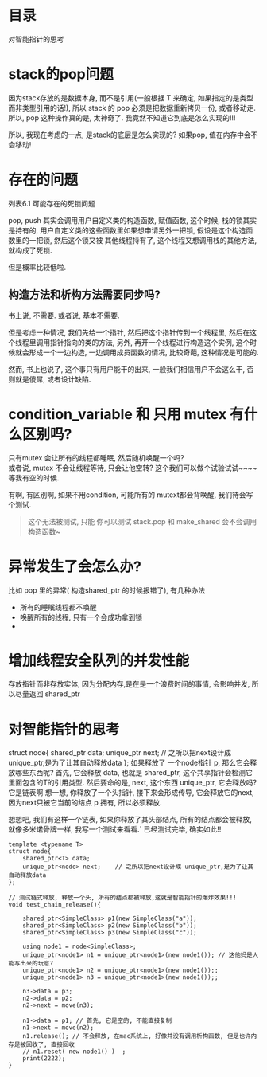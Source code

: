 # 目录
对智能指针的思考

# stack的pop问题
因为stack存放的是数据本身, 而不是引用(一般根据 T 来确定, 如果指定的是类型而非类型引用的话!), 所以 stack 的 pop 必须是把数据重新拷贝一份, 或者移动走.  
所以, pop 这种操作真的是, 太神奇了. 我竟然不知道它到底是怎么实现的!!!

所以, 我现在考虑的一点, 是stack的底层是怎么实现的? 如果pop, 值在内存中会不会移动!  


# 存在的问题
列表6.1 可能存在的死锁问题

pop, push 其实会调用用户自定义类的构造函数, 赋值函数, 这个时候, 栈的锁其实是持有的, 用户自定义类的这些函数里如果想申请另外一把锁, 假设是这个构造函数里的一把锁, 然后这个锁又被 其他线程持有了, 这个线程又想调用栈的其他方法, 就构成了死锁.  

但是概率比较低啦.


## 构造方法和析构方法需要同步吗?
书上说, 不需要. 或者说, 基本不需要.  

但是考虑一种情况, 我们先给一个指针, 然后把这个指针传到一个线程里, 然后在这个线程里调用指针指向的类的方法, 另外, 再开一个线程进行构造这个实例, 这个时候就会形成一个一边构造, 一边调用成员函数的情况, 比较奇葩, 这种情况是可能的.  

然而, 书上也说了, 这个事只有用户能干的出来, 一般我们相信用户不会这么干, 否则就是傻屌, 或者设计缺陷.  

# condition_variable 和 只用 mutex 有什么区别吗? 
只有mutex 会让所有的线程都睡眠, 然后随机唤醒一个吗?  
或者说, mutex 不会让线程等待, 只会让他空转? 这个我们可以做个试验试试~~~~等我有空的时候.  

有啊, 有区别啊, 
如果不用condition, 可能所有的 mutext都会背唤醒, 我们待会写个测试. 
> 这个无法被测试, 只能
你可以测试 stack.pop 和 make_shared 会不会调用构造函数~


# 异常发生了会怎么办?
比如 pop 里的异常( 构造shared_ptr 的时候报错了), 有几种办法
- 所有的睡眠线程都不唤醒
- 唤醒所有的线程, 只有一个会成功拿到锁
- 

# 增加线程安全队列的并发性能
存放指针而非存放实体, 因为分配内存,是在是一个浪费时间的事情, 会影响并发, 所以尽量返回 shared_ptr


# 对智能指针的思考
struct node{
    shared_ptr<T> data;
    unique_ptr<node> next;    // 之所以把next设计成 unique_ptr,是为了让其自动释放data 
}; 
如果释放了 一个node指针 p, 那么它会释放哪些东西呢? 首先, 它会释放 data, 也就是 shared_ptr<T>, 这个共享指针会检测它里面包含的T的引用类型. 
然后要命的是, next, 这个东西 unique_ptr<node>, 它会释放吗?  它是链表啊.想一想, 你释放了一个头指针, 接下来会形成传导, 它会释放它的next, 因为next只被它当前的结点 p 拥有, 所以必须释放. 

想想吧, 我们有这样一个链表, 如果你释放了其头部结点, 所有的结点都会被释放, 就像多米诺骨牌一样, 我写一个测试来看看.`
已经测试完毕, 确实如此!! 
```
template <typename T>
struct node{
    shared_ptr<T> data;
    unique_ptr<node> next;    // 之所以把next设计成 unique_ptr,是为了让其自动释放data 
}; 

// 测试链式释放, 释放一个头, 所有的结点都被释放,这就是智能指针的爆炸效果!!! 
void test_chain_release(){

    shared_ptr<SimpleClass> p1(new SimpleClass("a"));
    shared_ptr<SimpleClass> p2(new SimpleClass("b"));
    shared_ptr<SimpleClass> p3(new SimpleClass("c"));
    
    using node1 = node<SimpleClass>;
    unique_ptr<node1> n1 = unique_ptr<node1>(new node1()); // 这他妈是人能写出来的玩意?
    unique_ptr<node1> n2 = unique_ptr<node1>(new node1());;
    unique_ptr<node1> n3 = unique_ptr<node1>(new node1());;
    
    n3->data = p3;
    n2->data = p2;    
    n2->next = move(n3);

    n1->data = p1; // 首先, 它是空的, 不能直接复制
    n1->next = move(n2);
    n1.release(); // 不会释放, 在mac系统上, 好像并没有调用析构函数, 但是也许内存是被回收了, 直接回收
    // n1.reset( new node1() )  ;
    print(2222);
}

```